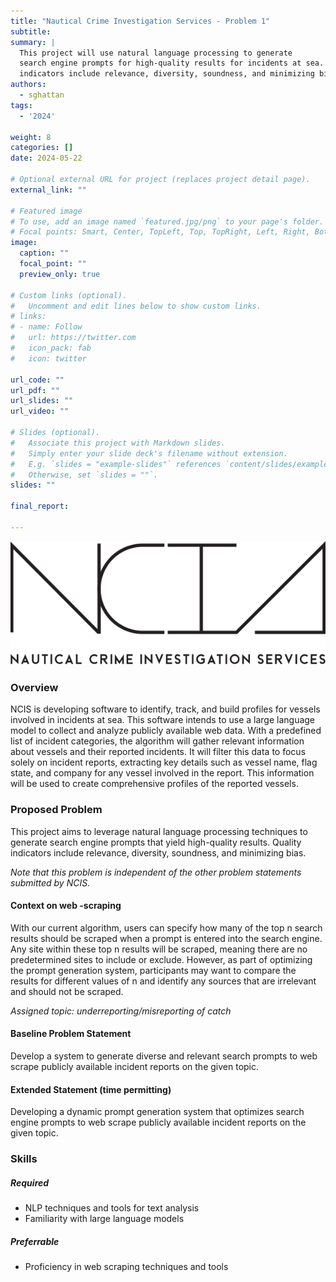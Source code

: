 ```yaml
---
title: "Nautical Crime Investigation Services - Problem 1"
subtitle:
summary: |
  This project will use natural language processing to generate
  search engine prompts for high-quality results for incidents at sea. Quality
  indicators include relevance, diversity, soundness, and minimizing bias.
authors:
  - sghattan
tags:
  - '2024'

weight: 8
categories: []
date: 2024-05-22

# Optional external URL for project (replaces project detail page).
external_link: ""

# Featured image
# To use, add an image named `featured.jpg/png` to your page's folder.
# Focal points: Smart, Center, TopLeft, Top, TopRight, Left, Right, BottomLeft, Bottom, BottomRight.
image:
  caption: ""
  focal_point: ""
  preview_only: true

# Custom links (optional).
#   Uncomment and edit lines below to show custom links.
# links:
# - name: Follow
#   url: https://twitter.com
#   icon_pack: fab
#   icon: twitter

url_code: ""
url_pdf: ""
url_slides: ""
url_video: ""

# Slides (optional).
#   Associate this project with Markdown slides.
#   Simply enter your slide deck's filename without extension.
#   E.g. `slides = "example-slides"` references `content/slides/example-slides.md`.
#   Otherwise, set `slides = ""`.
slides: ""

final_report:

---
```

![](NCISLogo.svg)
### Overview
NCIS is developing software to identify, track, and build profiles for vessels
involved in incidents at sea. This software intends to use a large language
model to collect and analyze publicly available web data. With a predefined
list of incident categories, the algorithm will gather relevant information
about vessels and their reported incidents. It will filter this data to focus
solely on incident reports, extracting key details such as vessel name, flag
state, and company for any vessel involved in the report. This information will
be used to create comprehensive profiles of the reported vessels.

### Proposed Problem
This project aims to leverage natural language processing techniques to generate
search engine prompts that yield high-quality results. Quality indicators
include relevance, diversity, soundness, and minimizing bias.

_Note that this problem is independent of the other problem statements
submitted by NCIS._


#### Context on web -scraping
With our current algorithm, users can specify how many of the top n search
results should be scraped when a prompt is entered into the search engine. Any
site within these top n results will be scraped, meaning there are no
predetermined sites to include or exclude. However, as part of optimizing the
prompt generation system, participants may want to compare the results for
different values of n and identify any sources that are irrelevant and should
not be scraped.

_Assigned topic: underreporting/misreporting of catch_

#### Baseline Problem Statement
Develop a system to generate diverse and relevant search prompts to web scrape publicly available incident reports on the given topic. 

#### Extended Statement (time permitting)
Developing a dynamic prompt generation system that optimizes search engine prompts to web scrape publicly available incident reports on the given topic.

### Skills
##### Required
  * NLP techniques and tools for text analysis
  * Familiarity with large language models
##### Preferrable
  * Proficiency in web scraping techniques and tools


